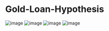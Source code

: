 # Gold-Loan-Hypothesis
![image](https://github.com/user-attachments/assets/fbd77ed9-9dd1-47d6-96c9-8b4e7e297cbb)
![image](https://github.com/user-attachments/assets/d185bfb0-6c49-42ec-b0d4-414f74b3856b)
![image](https://github.com/user-attachments/assets/4196868a-b2e4-4d41-bafb-a5f2fd8cd264)
![image](https://github.com/user-attachments/assets/4e218b62-e223-459c-a536-e61388e0b047)


